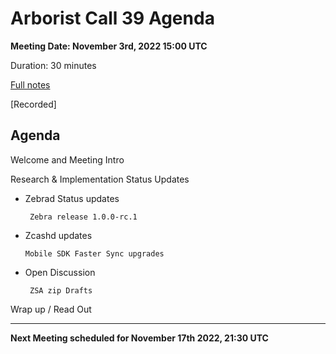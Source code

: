 # Arborist Call 39 Agenda

**Meeting Date: November 3rd, 2022 15:00 UTC**

Duration: 30 minutes

[Full notes](https://github.com/ZcashCommunityGrants/arboretum-notes/blob/main/AllArboristCallNotes/Arborist%20Call%2039-Notes.md)

[Recorded]


## Agenda

Welcome and Meeting Intro

Research & Implementation Status Updates

+ Zebrad Status updates 

       Zebra release 1.0.0-rc.1
       

+ Zcashd updates
 
      Mobile SDK Faster Sync upgrades 



+ Open Discussion
    
       ZSA zip Drafts 
   


Wrap up / Read Out

___

**Next Meeting scheduled for November 17th 2022, 21:30 UTC**